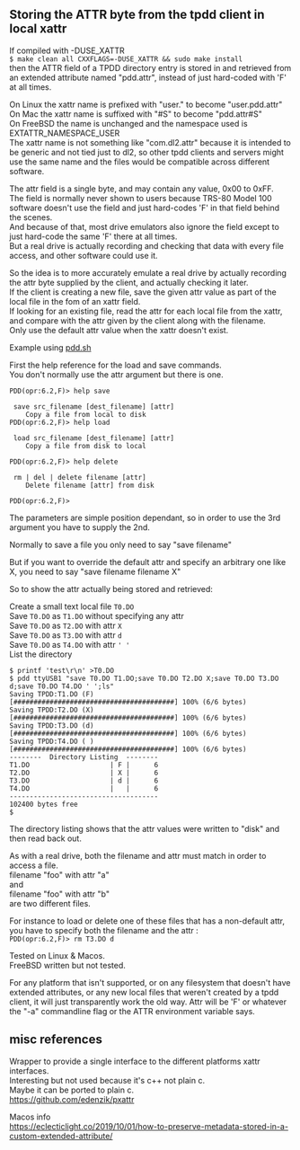 ## Storing the ATTR byte from the tpdd client in local xattr

If compiled with -DUSE_XATTR  
`$ make clean all CXXFLAGS=-DUSE_XATTR && sudo make install`  
then the ATTR field of a TPDD directory entry is stored in and retrieved from an extended attribute named "pdd.attr", instead of just hard-coded with 'F' at all times.

On Linux the xattr name is prefixed with "user." to become "user.pdd.attr"  
On Mac the xattr name is suffixed with "#S" to become "pdd.attr#S"  
On FreeBSD the name is unchanged and the namespace used is EXTATTR_NAMESPACE_USER  
The xattr name is not something like "com.dl2.attr" because it is intended to be generic and not tied just to dl2, so other tpdd clients and servers might use the same name and the files would be compatible across different software.  

The attr field is a single byte, and may contain any value, 0x00 to 0xFF.  
The field is normally never shown to users because TRS-80 Model 100 software doesn't use the field and just hard-codes 'F' in that field behind the scenes.  
And because of that, most drive emulators also ignore the field except to just hard-code the same 'F' there at all times.  
But a real drive is actually recording and checking that data with every file access, and other software could use it.

So the idea is to more accurately emulate a real drive by actually recording the attr byte supplied by the client, and actually checking it later.  
If the client is creating a new file, save the given attr value as part of the local file in the fom of an xattr field.  
If looking for an existing file, read the attr for each local file from the xattr, and compare with the attr given by the client along with the filename.  
Only use the default attr value when the xattr doesn't exist.  

Example using [pdd.sh](https://github.com/bkw777/pdd.sh)

First the help reference for the load and save commands.  
You don't normally use the attr argument but there is one.

```
PDD(opr:6.2,F)> help save

 save src_filename [dest_filename] [attr]
    Copy a file from local to disk
PDD(opr:6.2,F)> help load

 load src_filename [dest_filename] [attr]
    Copy a file from disk to local

PDD(opr:6.2,F)> help delete

 rm | del | delete filename [attr]
    Delete filename [attr] from disk

PDD(opr:6.2,F)> 

```

The parameters are simple position dependant, so in order to use the 3rd argument you have to supply the 2nd.

Normally to save a file you only need to say "save filename"

But if you want to override the default attr and specify an arbitrary one like X, you need to say "save filename filename X"

So to show the attr actually being stored and retrieved:
  
 Create a small text local file `T0.DO`  
 Save `T0.DO` as `T1.DO` without specifying any attr  
 Save `T0.DO` as `T2.DO` with attr `X`  
 Save `T0.DO` as `T3.DO` with attr `d`  
 Save `T0.DO` as `T4.DO` with attr `' '`  
 List the directory

```
$ printf 'test\r\n' >T0.DO
$ pdd ttyUSB1 "save T0.DO T1.DO;save T0.DO T2.DO X;save T0.DO T3.DO d;save T0.DO T4.DO ' ';ls"
Saving TPDD:T1.DO (F)
[########################################] 100% (6/6 bytes)
Saving TPDD:T2.DO (X)
[########################################] 100% (6/6 bytes)
Saving TPDD:T3.DO (d)
[########################################] 100% (6/6 bytes)
Saving TPDD:T4.DO ( )
[########################################] 100% (6/6 bytes)
--------  Directory Listing  --------
T1.DO                    | F |      6
T2.DO                    | X |      6
T3.DO                    | d |      6
T4.DO                    |   |      6
-------------------------------------
102400 bytes free
$ 
```

The directory listing shows that the attr values were written to "disk" and then read back out.

As with a real drive, both the filename and attr must match in order to access a file.  
filename "foo" with attr "a"  
and  
filename "foo" with attr "b"  
are two different files.

For instance to load or delete one of these files that has a non-default attr, you have to specify both the filename and the attr :  
`PDD(opr:6.2,F)> rm T3.DO d`


Tested on Linux & Macos.  
FreeBSD written but not tested.  

For any platform that isn't supported, or on any filesystem that doesn't have extended attributes, or any new local files that weren't created by a tpdd client, it will just transparently work the old way. Attr will be 'F' or whatever the "-a" commandline flag or the ATTR environment variable says.

## misc references
Wrapper to provide a single interface to the different platforms xattr interfaces.  
Interesting but not used because it's c++ not plain c.  
Maybe it can be ported to plain c.  
https://github.com/edenzik/pxattr

Macos info  
https://eclecticlight.co/2019/10/01/how-to-preserve-metadata-stored-in-a-custom-extended-attribute/

